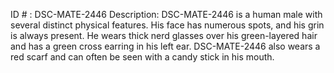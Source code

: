 ID # : DSC-MATE-2446
Description: DSC-MATE-2446 is a human male with several distinct physical features. His face has numerous spots, and his grin is always present. He wears thick nerd glasses over his green-layered hair and has a green cross earring in his left ear. DSC-MATE-2446 also wears a red scarf and can often be seen with a candy stick in his mouth.